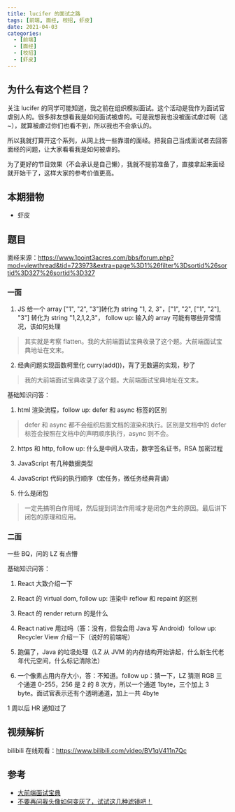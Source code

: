 ```yaml
---
title: lucifer 的面试之路
tags: [前端, 面经, 校招, 虾皮]
date: 2021-04-03
categories:
  - [前端]
  - [面经]
  - [校招]
  - [虾皮]
---
```


<!-- more -->

## 为什么有这个栏目？

关注 lucifer 的同学可能知道，我之前在组织模拟面试。这个活动是我作为面试官虐别人的。很多胖友想看我是如何面试被虐的。可是我想我也没被面试虐过啊（逃~），就算被虐过你们也看不到，所以我也不会承认的。

所以我就打算开这个系列，从网上找一些靠谱的面经。把我自己当成面试者去回答面经的问题，让大家看看我是如何被虐的。

为了更好的节目效果（不会承认是自己懒），我就不提前准备了，直接拿起来面经就开始干了，这样大家的参考价值更高。

## 本期猎物

- 虾皮

## 题目

面经来源：https://www.1point3acres.com/bbs/forum.php?mod=viewthread&tid=723973&extra=page%3D1%26filter%3Dsortid%26sortid%3D327%26sortid%3D327

### 一面

1. JS 给一个 array ["1", "2", "3"]转化为 string "1, 2, 3"，["1", "2", ["1", "2"], "3"] 转化为 string "1,2,1,2,3"，
   follow up: 输入的 array 可能有哪些异常情况，该如何处理

> 其实就是考察 flatten。我的大前端面试宝典收录了这个题。大前端面试宝典地址在文末。

2. 经典问题实现函数柯里化 curry(add())，背了无数遍的实现，秒了

> 我的大前端面试宝典收录了这个题。大前端面试宝典地址在文末。

基础知识问答：

1. html 渲染流程，follow up: defer 和 async 标签的区别

> defer 和 async 都不会组织后面文档的渲染和执行。区别是文档中的 defer 标签会按照在文档中的声明顺序执行，async 则不会。

2. https 和 http, follow up: 什么是中间人攻击，数字签名证书，RSA 加密过程

3. JavaScript 有几种数据类型

4. JavaScript 代码的执行顺序（宏任务，微任务经典背诵）

5. 什么是闭包

> 一定先搞明白作用域，然后提到词法作用域才是闭包产生的原因。最后讲下闭包的原理和应用。

### 二面

一些 BQ，问的 LZ 有点懵

基础知识问答：

1. React 大致介绍一下
2. React 的 virtual dom, follow up: 渲染中 reflow 和 repaint 的区别
3. React 的 render return 的是什么

4. React native 用过吗（答：没有，但我会用 Java 写 Android）follow up: Recycler View 介绍一下（说好的前端呢）
5. 跑偏了，Java 的垃圾处理（LZ 从 JVM 的内存结构开始讲起，什么新生代老年代元空间，什么标记清除法）
6. 一个像素占用内存大小，答：不知道。follow up：猜一下，LZ 猜测 RGB 三个通道 0-255，256 是 2 的 8 次方，所以一个通道 1byte，三个加上 3 byte。面试官表示还有个透明通道，加上一共 4byte

1 周以后 HR 通知过了

## 视频解析

bilibili 在线观看：https://www.bilibili.com/video/BV1qV411n7Qc

## 参考

- [大前端面试宝典](https://lucifer.ren/fe-interview/#/ "大前端面试宝典")
- [不要再问我头像如何变灰了，试试这几种滤镜吧！](https://lucifer.ren/blog/2020/04/12/canvas-filter/ "不要再问我头像如何变灰了，试试这几种滤镜吧！")
